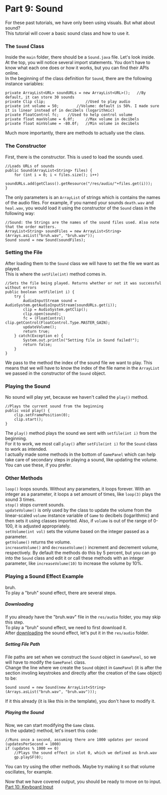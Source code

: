 # Part 9: Sound

For these past tutorials, we have only been using visuals. But what about sound?  
This tutorial will cover a basic sound class and how to use it.  

### The `Sound` Class

Inside the `main` folder, there should be a `Sound.java` file. Let's look inside.  
At the top, you will notice several import statements. You don't have to know what each one does or how it works, but you can find their APIs online.  
In the beginning of the class definition for `Sound`, there are the following instance variables:  
  
    private ArrayList<URL> soundURLs = new ArrayList<URL>();   //By default, it can store 30 sounds
    private Clip clip;                  //Used to play audio
    private int volume = 50;        //Volume: default is 50%. I made sure it is linear instead of in decibels (logarithmic)
    private FloatControl fc;    //Used to help control volume
    private float maxVolume = 6.0f;     //Max volume in decibels
    private float minVolume = -80.0f;   //Min volume in decibels
  
Much more importantly, there are methods to actually use the class.  

### The Constructor

First, there is the constructor. This is used to load the sounds used.  

    //Loads URLs of sounds
    public Sound(ArrayList<String> files) {
        for (int i = 0; i < files.size(); i++)
            soundURLs.add(getClass().getResource("/res/audio/"+files.get(i)));
    }
    
The only parameters is an `ArrayList` of strings which is contains the names of the audio files. For example, if you named your sounds `death.wav` and `heal.wav`, you would load it using the constructor of the `Sound` class in the following way:
    
    //Sound: the Strings are the names of the sound files used. Also note that the order matters.
    ArrayList<String> soundFiles = new ArrayList<String>(Arrays.asList("bruh.wav", "bruh.wav"));
    Sound sound = new Sound(soundFiles);
  
### Setting the File

After loading them to the `Sound` class we will have to set the file we want as played.  
This is where the `setFile(int)` method comes in.  

    //Sets the file being played. Returns whether or not it was successful without errors
    public boolean setFile(int i) {
        try {
            AudioInputStream sound = AudioSystem.getAudioInputStream(soundURLs.get(i));
            clip = AudioSystem.getClip();
            clip.open(sound);
            fc = (FloatControl) clip.getControl(FloatControl.Type.MASTER_GAIN);
            updateVolume();
            return true;
        } catch(Exception e) {
            System.out.println("Setting file in Sound failed!");
            return false;
        }
    }
    
We pass to the method the index of the sound file we want to play. This means that we will have to know the index of the file name in the `ArrayList` we passed in the constructor of the `Sound` object.   
### Playing the Sound

No sound will play yet, because we haven't called the `play()` method.  

    //Plays the current sound from the beginning
    public void play() {
        clip.setFramePosition(0);
        clip.start();
    }

The `play()` method plays the sound we sent with `setfile(int i)` from the beginning.  
For it to work, we most call `play()` after `setFile(int i)` for the `Sound` class to work as intended.  
I actually made some methods in the bottom of `GamePanel` which can help take care of secondary steps in playing a sound, like updating the volume. You can use these, if you prefer.  

### Other Methods

`loop()` loops sounds. Without any parameters, it loops forever. With an integer as a parameter, it loops a set amount of times, like `loop(3)` plays the sound 3 times.  
`stop()` stops current sounds.  
`updateVolume()` is only used by the class to update the volume from the linear-scaled `volume` instance variable of `Game` to decibels (logarithmic) and then sets it using classes imported. Also, if `volume` is out of the range of 0-100, it is adjusted appropriately.  
`setVolume(int vol)` sets the volume based on the integer passed as a parameter.  
`getVolume()` returns the volume.  
`increaseVolume()` and `decreaseVolume()` increment and decrement volume, respectively. By default the methods do this by 5 percent, but you can go into the `Sound` class and edit it or call these methods with an integer parameter, like `increaseVolume(10)` to increase the volume by 10%.  

### Playing a Sound Effect Example

bruh.  
To play a "bruh" sound effect, there are several steps.  

##### Downloading

If you already have the "bruh.wav" file in the `res/audio` folder, you may skip this step.  
To play a "bruh" sound effect, we need to first download it.  
After [downloading](https://github.com/Motirock/An-Introduction-To-Java-Graphics/blob/main/Resources/Audio%20Files/bruh.wav) the sound effect, let's put it in the `res/audio` folder.  

##### Setting File Path

File paths are set when we construct the `Sound` object in `GamePanel`, so we will have to modify the `GamePanel` class.  
Change the line where we create the `Sound` object in `GamePanel` (it is after the section involing keystrokes and directly after the creation of the `Game` object) to be:

    Sound sound = new Sound(new ArrayList<String>(Arrays.asList("bruh.wav", "bruh.wav")));
  
If it this already (it is like this in the template), you don't have to modify it.  

##### Playing the Sound

Now, we can start modifying the `Game` class.  
In the update() method, let's insert this code:  

    //Runs once a second, assuming there are 1000 updates per second (updatesPerSecond = 1000)
    if (updates % 1000 == 0)
        //Plays the sound effect in slot 0, which we defined as bruh.wav
        gp.playSF(0);

You can try using the other methods. Maybe try making it so that volume oscillates, for example.  
  
Now that we have covered output, you should be ready to move on to input.  
[Part 10: Keyboard Input](https://github.com/Motirock/An-Introduction-To-Java-Graphics/tree/main/Tutorials/Part%2010)
